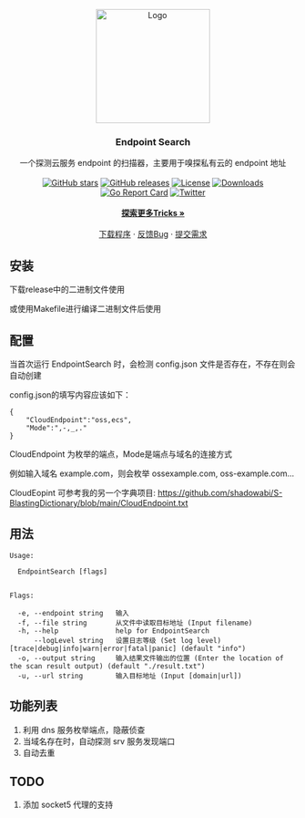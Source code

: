 <p align="center">
  <a href="https://github.com/wgpsec/ENScan_GO">
    <img src="https://github.com/wgpsec/EndpointSearch/assets/16091665/9a26fcef-26fe-4f6b-8c8f-905cdd066296" alt="Logo" width="200" height="200">
  </a>
  <h3 align="center">Endpoint Search</h3>
  <p align="center">
    一个探测云服务 endpoint 的扫描器，主要用于嗅探私有云的 endpoint 地址
    <br />
          <br />
<a href="https://github.com/wgpsec/EndpointSearch/stargazers"><img alt="GitHub stars" src="https://img.shields.io/github/stars/wgpsec/EndpointSearch"/></a>
<a href="https://github.com/wgpsec/EndpointSearch/releases"><img alt="GitHub releases" src="https://img.shields.io/github/release/wgpsec/EndpointSearch"/></a>
<a href="https://github.com/wgpsec/EndpointSearch/blob/main/LICENSE"><img alt="License" src="https://img.shields.io/badge/License-Apache%202.0-blue.svg"/></a>
<a href="https://github.com/wgpsec/EndpointSearch/releases"><img alt="Downloads" src="https://img.shields.io/github/downloads/wgpsec/EndpointSearch/total?color=brightgreen"/></a>
<a href="https://goreportcard.com/report/github.com/wgpsec/EndpointSearch"><img alt="Go Report Card" src="https://goreportcard.com/badge/github.com/wgpsec/EndpointSearch"/></a>
<a href="https://twitter.com/wgpsec"><img alt="Twitter" src="https://img.shields.io/twitter/follow/wgpsec?label=Followers&style=social" /></a>
<br>
<br>
<a href="https://github.com/wgpsec/EndpointSearch/discussions"><strong>探索更多Tricks »</strong></a>
      <br/>
    <br />
    <a href="https://github.com/wgpsec/EndpointSearch/releases">下载程序</a>
    ·
    <a href="https://github.com/wgpsec/EndpointSearch/issues">反馈Bug</a>
    ·
    <a href="https://github.com/wgpsec/EndpointSearch/discussions">提交需求</a>
  </p>

## 安装

下载release中的二进制文件使用

或使用Makefile进行编译二进制文件后使用

## 配置
当首次运行 EndpointSearch 时，会检测 config.json 文件是否存在，不存在则会自动创建

config.json的填写内容应该如下：
```
{
	"CloudEndpoint":"oss,ecs",
	"Mode":",-,_,."
}
```
CloudEndpoint 为枚举的端点，Mode是端点与域名的连接方式

例如输入域名 example.com，则会枚举 ossexample.com, oss-example.com...

CloudEopint 可参考我的另一个字典项目: https://github.com/shadowabi/S-BlastingDictionary/blob/main/CloudEndpoint.txt

## 用法
```
Usage:

  EndpointSearch [flags]


Flags:

  -e, --endpoint string   输入
  -f, --file string       从文件中读取目标地址 (Input filename)
  -h, --help              help for EndpointSearch
      --logLevel string   设置日志等级 (Set log level) [trace|debug|info|warn|error|fatal|panic] (default "info")
  -o, --output string     输入结果文件输出的位置 (Enter the location of the scan result output) (default "./result.txt")
  -u, --url string        输入目标地址 (Input [domain|url])

```

## 功能列表

1. 利用 dns 服务枚举端点，隐蔽侦查
2. 当域名存在时，自动探测 srv 服务发现端口
3. 自动去重

## TODO
1. 添加 socket5 代理的支持

